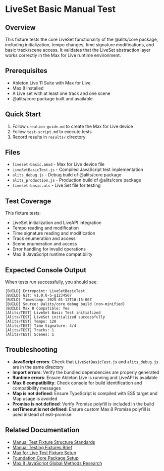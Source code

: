 # LiveSet Basic Manual Test

## Overview
This fixture tests the core LiveSet functionality of the @alits/core package, including initialization, tempo changes, time signature modifications, and basic track/scene access. It validates that the LiveSet abstraction layer works correctly in the Max for Live runtime environment.

## Prerequisites
- Ableton Live 11 Suite with Max for Live
- Max 8 installed
- A Live set with at least one track and one scene
- @alits/core package built and available

## Quick Start
1. Follow `creation-guide.md` to create the Max for Live device
2. Follow `test-script.md` to execute tests
3. Record results in `results/` directory

## Files
- `liveset-basic.amxd` - Max for Live device file
- `LiveSetBasicTest.js` - Compiled JavaScript test implementation
- `alits_debug.js` - Debug build of @alits/core package
- `alits_production.js` - Production build of @alits/core package
- `liveset-basic.als` - Live Set file for testing

## Test Coverage
This fixture tests:
- LiveSet initialization and LiveAPI integration
- Tempo reading and modification
- Time signature reading and modification
- Track enumeration and access
- Scene enumeration and access
- Error handling for invalid operations
- Max 8 JavaScript runtime compatibility

## Expected Console Output
When tests run successfully, you should see:
```
[BUILD] Entrypoint: LiveSetBasicTest
[BUILD] Git: v1.0.0-5-g1234567
[BUILD] Timestamp: 2025-01-12T10:15:00Z
[BUILD] Source: @alits/core debug build (non-minified)
[BUILD] Max 8 Compatible: Yes
[Alits/TEST] LiveSet Basic Test initialized
[Alits/TEST] LiveSet initialized successfully
[Alits/TEST] Tempo: 120
[Alits/TEST] Time Signature: 4/4
[Alits/TEST] Tracks: 1
[Alits/TEST] Scenes: 1
```

## Troubleshooting
- **JavaScript errors**: Check that `LiveSetBasicTest.js` and `alits_debug.js` are in the same directory
- **Import errors**: Verify the bundled dependencies are properly generated
- **Runtime errors**: Ensure Ableton Live is running and LiveAPI is available
- **Max 8 compatibility**: Check console for build identification and compatibility messages
- **Map is not defined**: Ensure TypeScript is compiled with ES5 target and Map usage is avoided
- **Promise is not defined**: Verify Promise polyfill is included in the build
- **setTimeout is not defined**: Ensure custom Max 8 Promise polyfill is used instead of es6-promise

## Related Documentation
- [Manual Test Fixture Structure Standards](../../../../docs/manual-test-fixture-standards.md)
- [Manual Testing Fixtures Brief](../../../../docs/brief-manual-testing-fixtures.md)
- [Max for Live Test Fixture Setup](../../../../docs/brief-max-for-live-fixture-setup.md)
- [Foundation Core Package Setup](../../../../docs/stories/1.1.foundation-core-package-setup.md)
- [Max 8 JavaScript Global Methods Research](../../../../docs/brief-max8-javascript-global-methods-research.md)
